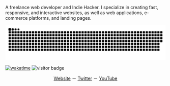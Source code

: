 A freelance web developer and Indie Hacker. I specialize in creating fast, responsive, and interactive websites, as well as web applications, e-commerce platforms, and landing pages.

<picture>
  <source media="(prefers-color-scheme: dark)" srcset="https://raw.githubusercontent.com/preetsuthar17/preetsuthar17/output/github-contribution-grid-snake-dark.svg">
  <source media="(prefers-color-scheme: light)" srcset="https://raw.githubusercontent.com/preetsuthar17/preetsuthar17/output/github-contribution-grid-snake.svg">
  <img alt="github contribution grid snake animation" src="https://raw.githubusercontent.com/preetsuthar17/preetsuthar17/output/github-contribution-grid-snake.svg">
</picture>
  
[![wakatime](https://wakatime.com/badge/user/b5b67ae1-6061-466d-982e-e7b9ec9d9369.svg)](https://wakatime.com/@b5b67ae1-6061-466d-982e-e7b9ec9d9369)
![visitor badge](https://visitor-badge.laobi.icu/badge?page_id=preetsuthar17.preetsuthar17)

<p align="center">
<a href="https://preetsuthar.me">Website</a> － <a href="https://twitter.com/preetsuthar17">Twitter</a> － <a href="https://youtube.com/@preetsuthar17">YouTube</a>
</p>
